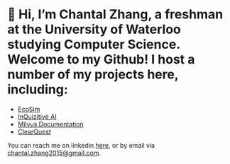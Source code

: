 # 👋 Hi, I’m Chantal Zhang, a freshman at the University of Waterloo studying Computer Science. Welcome to my Github! I host a number of my projects here, including:
- [EcoSim]([https://github.com/cavalier08/EcoSim](https://github.com/cavalier08/EcoSim))
- [InQuizitive AI]([url](https://github.com/cavalier08/InQuizitive-AI))
- [Milvus Documentation]([url](https://github.com/cavalier08/Milvus-Documentation))
- [ClearQuest]([url](https://github.com/cavalier08/ClearQuest))


You can reach me on linkedin [here]([url](https://www.linkedin.com/in/chantal-zhang-267b5828a/)), or by email via chantal.zhang2015@gmail.com. 

